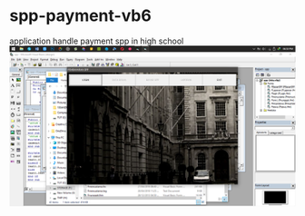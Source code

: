 # spp-payment-vb6
application handle payment spp in high school
![](https://github.com/febritecno/spp-payment-vb6/blob/master/Screenshot%20(112).png)
